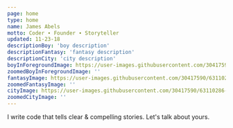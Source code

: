 ```yaml
---
page: home
type: home
name: James Abels
motto: Coder ∙ Founder ∙ Storyteller
updated: 11-23-18
descriptionBoy: 'boy description'
descriptionFantasy: 'fantasy description'
descriptionCity: 'city description'
boyInForegroundImage: https://user-images.githubusercontent.com/30417590/63287633-d1a36d00-c288-11e9-8bc3-1808b0bf5900.png
zoomedBoyInForegroundImage: ''
fantasyImage: https://user-images.githubusercontent.com/30417590/63110285-11044d80-bf59-11e9-9e4e-0e08319f3436.png
zoomedFantasyImage: ''
cityImage: https://user-images.githubusercontent.com/30417590/63110286-11044d80-bf59-11e9-992e-91d837d0d0c7.png
zoomedCityImage: ''
---
```


I write code that tells clear & compelling stories. Let's talk about yours.